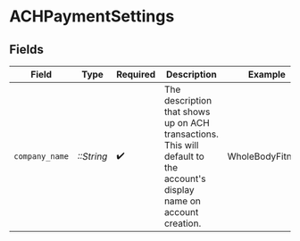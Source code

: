 # ACHPaymentSettings


## Fields

| Field                                                                                                                   | Type                                                                                                                    | Required                                                                                                                | Description                                                                                                             | Example                                                                                                                 |
| ----------------------------------------------------------------------------------------------------------------------- | ----------------------------------------------------------------------------------------------------------------------- | ----------------------------------------------------------------------------------------------------------------------- | ----------------------------------------------------------------------------------------------------------------------- | ----------------------------------------------------------------------------------------------------------------------- |
| `company_name`                                                                                                          | *::String*                                                                                                              | :heavy_check_mark:                                                                                                      | The description that shows up on ACH transactions. This will default to the account's display name on account creation. | WholeBodyFitness                                                                                                        |